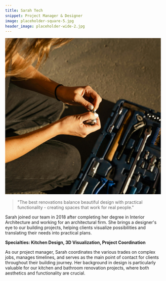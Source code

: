 ```yaml
---
title: Sarah Tech
snippet: Project Manager & Designer
image: placeholder-square-5.jpg
header_image: placeholder-wide-2.jpg
---
```


![Sarah Tech](/images/placeholder-square-5.jpg)

> "The best renovations balance beautiful design with practical functionality - creating spaces that work for real people."

Sarah joined our team in 2018 after completing her degree in Interior Architecture and working for an architectural firm. She brings a designer's eye to our building projects, helping clients visualize possibilities and translating their needs into practical plans.

**Specialties: Kitchen Design, 3D Visualization, Project Coordination**

As our project manager, Sarah coordinates the various trades on complex jobs, manages timelines, and serves as the main point of contact for clients throughout their building journey. Her background in design is particularly valuable for our kitchen and bathroom renovation projects, where both aesthetics and functionality are crucial.